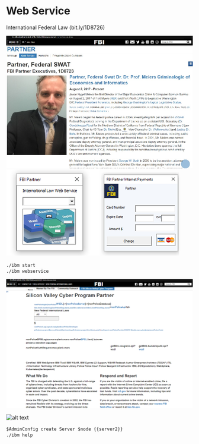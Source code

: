 # Web Service
International Federal Law (bit.ly/1D8726)

![alt text](css/readme_1.jpg)
![alt text](docs/vba/fbi-webservice-vba.PNG) ![alt text](css/fbi-internet-payments.png)
```
./ibm start
./ibm webservice
```
![alt text](css/webservice.PNG)

![alt text](https://www.ibm.com/support/pages/system/files/support/nas/nastech.nsf/0/c7d850d2bb55b440852581f50057e3eb/Content/0.20C.gif)
```
$AdminConfig create Server $node {{server2}}
./ibm help
```
